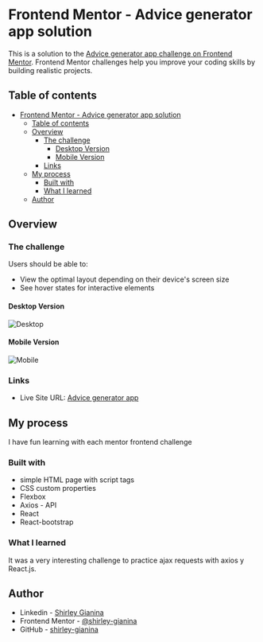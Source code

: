 # Frontend Mentor - Advice generator app solution

This is a solution to the [Advice generator app challenge on Frontend Mentor](https://www.frontendmentor.io/challenges/advice-generator-app-QdUG-13db). Frontend Mentor challenges help you improve your coding skills by building realistic projects.

## Table of contents

- [Frontend Mentor - Advice generator app solution](#frontend-mentor---advice-generator-app-solution)
  - [Table of contents](#table-of-contents)
  - [Overview](#overview)
    - [The challenge](#the-challenge)
      - [Desktop Version](#desktop-version)
      - [Mobile Version](#mobile-version)
    - [Links](#links)
  - [My process](#my-process)
    - [Built with](#built-with)
    - [What I learned](#what-i-learned)
  - [Author](#author)

## Overview

### The challenge

Users should be able to:

- View the optimal layout depending on their device's screen size
- See hover states for interactive elements

#### Desktop Version 
![Desktop](https://j.gifs.com/jYgxmY.gif)

#### Mobile Version
![Mobile](https://j.gifs.com/Z8Gkn2.gif)


### Links

- Live Site URL: [Advice generator app](https://advice-generator-cd853f.netlify.app)

## My process

I have fun learning with each mentor frontend challenge

### Built with

- simple HTML page with script tags
- CSS custom properties
- Flexbox
- Axios - API
- React
- React-bootstrap


### What I learned

<div>
  It was a very interesting challenge to practice ajax requests with axios y React.js.
</div>

## Author

- Linkedin - [Shirley Gianina](https://www.linkedin.com/in/shirley-gianina/)
- Frontend Mentor - [@shirley-gianina](https://www.frontendmentor.io/profile/shirley-gianina)
- GitHub - [shirley-gianina](https://github.com/shirley-gianina)